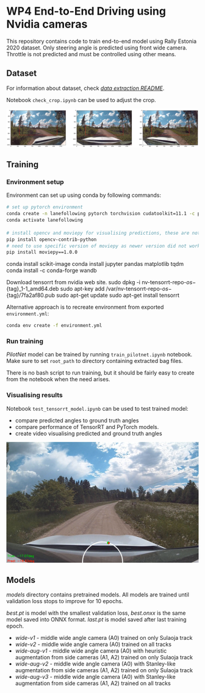 # WP4 End-to-End Driving using Nvidia cameras

This repository contains code to train end-to-end model using Rally Estonia 2020 dataset. Only steering angle
is predicted using front wide camera. Throttle is not predicted and must be controlled using other means.

## Dataset

For information about dataset, check [_data extraction README_](data_extract/README.md).

Notebook `check_crop.ipynb` can be used to adjust the crop. 

![crop](./media/camera-crops.png "Front wide camera crop")

## Training

### Environment setup

Environment can set up using conda by following commands:

```bash
# set up pytorch environment
conda create -n lanefollowing pytorch torchvision cudatoolkit=11.1 -c pytorch -c nvidia
conda activate lanefollowing

# install opencv and moviepy for visualising predictions, these are not needed for training
pip install opencv-contrib-python
# need to use specific version of moviepy as newer version did not work
pip install moviepy==1.0.0 
```
conda install scikit-image
conda install jupyter pandas matplotlib tqdm
conda install -c conda-forge wandb

Download tensorrt from nvidia web site.
sudo dpkg -i nv-tensorrt-repo-${os}-${tag}_1-1_amd64.deb
sudo apt-key add /var/nv-tensorrt-repo-${os}-${tag}/7fa2af80.pub
sudo apt-get update
sudo apt-get install tensorrt


Alternative approach is to recreate environment from exported `environment.yml`:
```bash
conda env create -f environment.yml
```

### Run training

*PilotNet* model can be trained by running `train_pilotnet.ipynb` notebook. Make sure to set `root_path` to directory
containing extracted bag files.

There is no bash script to run training, but it should be fairly easy to create from the notebook when the need arises. 

### Visualising results

Notebook `test_tensorrt_model.ipynb` can be used to test trained model:
- compare predicted angles to ground truth angles
- compare performance of TensorRT and PyTorch models.
- create video visualising predicted and ground truth angles

![visualisation](./media/visualisation.png "visualisation")

## Models

*models* directory contains pretrained models. All models are trained until validation loss stops to improve for 10 epochs.

*best.pt* is model with the smallest validation loss, *best.onxx* is the same model saved into ONNX format. *last.pt* is model
saved after last training epoch.

- *wide-v1* - middle wide angle camera (A0) trained on only Sulaoja track
- *wide-v2* - middle wide angle camera (A0) trained on all tracks
- *wide-aug-v1* - middle wide angle camera (A0) with heuristic augmentation from side cameras (A1, A2) trained on only Sulaoja track
- *wide-aug-v2* - middle wide angle camera (A0) with Stanley-like augmentation from side cameras (A1, A2) trained on only Sulaoja track
- *wide-aug-v3* - middle wide angle camera (A0) with Stanley-like augmentation from side cameras (A1, A2) trained on all tracks